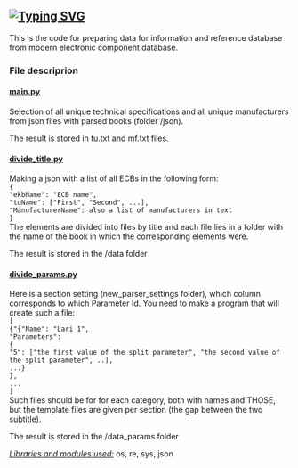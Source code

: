 <a href="https://git.io/typing-svg"><img src="https://readme-typing-svg.demolab.com?font=Fira+Code&pause=1000&width=435&height=30&lines=COMPONENT+DB+PROJECT" alt="Typing SVG" /></a>
-----------------------------------------
This is the code for preparing data for information and reference database from modern electronic component database.

<h3>File descriprion</h3>
<h4><ins>main.py</ins></h4> 
Selection of all unique technical specifications and all unique manufacturers from json files with parsed books (folder /json).

The result is stored in tu.txt and mf.txt files.
<h4><ins>divide_title.py</ins></h4>
Making a json with a list of all ECBs in the following form:
<code>
{
"ekbName": "ECB name",  
"tuName": ["First", "Second", ...],  
"ManufacturerName": also a list of manufacturers in text  
}
</code>
The elements are divided into files by title and each file lies in a folder with the name of the book in which the corresponding elements were.

The result is stored in the /data folder
<h4><ins>divide_params.py</ins></h4>
Here is a section setting (new_parser_settings folder), which column corresponds to which Parameter Id. 
You need to make a program that will create such a file:
<code>
[
{"{"Name": "Lari 1",
"Parameters":
{
"5": ["the first value of the split parameter", "the second value of the split parameter", ..],
...}
},
...
]
</code>
Such files should be for for each category, both with names and THOSE, but the template files are given per section (the gap between the two subtitle).

The result is stored in the /data_params folder

<ins><em>Libraries and modules used:</em></ins> os, re, sys, json
